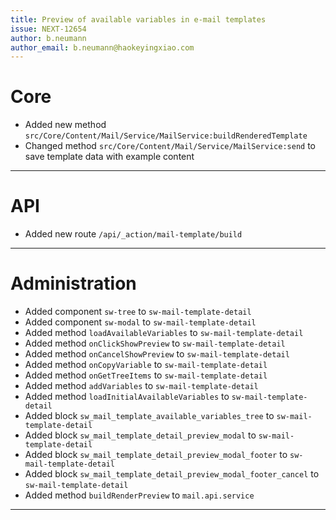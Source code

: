 ```yaml
---
title: Preview of available variables in e-mail templates
issue: NEXT-12654
author: b.neumann
author_email: b.neumann@haokeyingxiao.com 
---
```

# Core
*  Added new method `src/Core/Content/Mail/Service/MailService:buildRenderedTemplate`
*  Changed method `src/Core/Content/Mail/Service/MailService:send` to save template data with example content
___
# API
*  Added new route `/api/_action/mail-template/build`
___
# Administration
*  Added component `sw-tree` to `sw-mail-template-detail`
*  Added component `sw-modal` to `sw-mail-template-detail`
*  Added method `loadAvailableVariables` to `sw-mail-template-detail`
*  Added method `onClickShowPreview` to `sw-mail-template-detail`
*  Added method `onCancelShowPreview` to `sw-mail-template-detail`
*  Added method `onCopyVariable` to `sw-mail-template-detail`
*  Added method `onGetTreeItems` to `sw-mail-template-detail`
*  Added method `addVariables` to `sw-mail-template-detail`
*  Added method `loadInitialAvailableVariables` to `sw-mail-template-detail`
*  Added block `sw_mail_template_available_variables_tree` to `sw-mail-template-detail`
*  Added block `sw_mail_template_detail_preview_modal` to `sw-mail-template-detail`
*  Added block `sw_mail_template_detail_preview_modal_footer` to `sw-mail-template-detail`
*  Added block `sw_mail_template_detail_preview_modal_footer_cancel` to `sw-mail-template-detail`
*  Added method `buildRenderPreview` to `mail.api.service`
___
